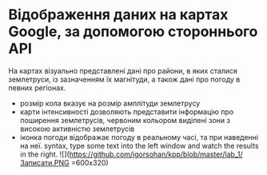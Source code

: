 # Відображення даних на картах Google, за допомогою стороннього АРІ

На картах візуально представлені дані про райони, в яких сталися землетруси, із зазначенням їх магнітуди, а також дані про погоду в певних регіонах.
- розмір кола вказує на розмір амплітуди землетрусу
- карти інтенсивності дозволяють представити інформацію про поширення землетрусів, червоним кольором виділені зони з високою активністю землетрусів
- іконка погоди відображає погоду в реальному часі, та при наведенні на неї.
syntax, type some text into the left window and watch the results in the right.
![](https://github.com/igorsohan/kpp/blob/master/lab_1/Записати.PNG =600x320)
